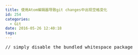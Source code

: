 ```yaml
---
title: 使用Atom编辑器导致git changes中出现空格变化
id: 254
categories:
  - Git
date: 2016-05-26 12:40:18
tags:
---
```


<pre class="lang:default decode:true  ">// simply disable the bundled whitespace package</pre>

&nbsp;